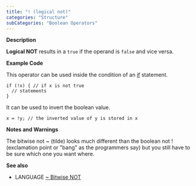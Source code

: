 ```yaml
---
title: "! (logical not)"
categories: "Structure"
subCategories: "Boolean Operators"
---
```


**Description**

**Logical NOT** results in a `true` if the operand is `false` and vice
versa.

**Example Code**

This operator can be used inside the condition of an
[if](../../control-structure/if) statement.

    if (!x) { // if x is not true
      // statements
    }

It can be used to invert the boolean value.

    x = !y; // the inverted value of y is stored in x

**Notes and Warnings**

The bitwise not ~ (tilde) looks much different than the boolean not !
(exclamation point or "bang" as the programmers say) but you still have
to be sure which one you want where.

**See also**

-   LANGUAGE [~ Bitwise NOT](../../bitwise-operators/bitwisenot)

